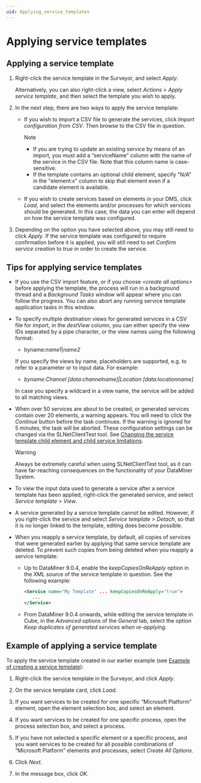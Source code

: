 ```yaml
---
uid: Applying_service_templates
---
```


# Applying service templates

## Applying a service template

1. Right-click the service template in the Surveyor, and select *Apply*.

   Alternatively, you can also right-click a view, select *Actions* > *Apply service template*, and then select the template you wish to apply.

1. In the next step, there are two ways to apply the service template:

   - If you wish to import a CSV file to generate the services, click *Import configuration from CSV*. Then browse to the CSV file in question.

     > [!NOTE]
     >
     > - If you are trying to update an existing service by means of an import, you must add a “serviceName” column with the name of the service in the CSV file. Note that this column name is case-sensitive.
     > - If the template contains an optional child element, specify "N/A" in the "element:x" column to skip that element even if a candidate element is available.

   - If you wish to create services based on elements in your DMS, click *Load*, and select the elements and/or processes for which services should be generated. In this case, the data you can enter will depend on how the service template was configured.

1. Depending on the option you have selected above, you may still need to click *Apply*. If the service template was configured to require confirmation before it is applied, you will still need to set *Confirm service creation* to *true* in order to create the service.

## Tips for applying service templates

- If you use the CSV import feature, or if you choose *\<create all options>* before applying the template, the process will run in a background thread and a *Background Tasks* window will appear where you can follow the progress. You can also abort any running service template application tasks in this window.

- To specify multiple destination views for generated services in a CSV file for import, in the *destView* column, you can either specify the view IDs separated by a pipe character, or the view names using the following format:

  - byname:*name1*\|*name2*

  If you specify the views by name, placeholders are supported, e.g. to refer to a parameter or to input data. For example:

  - *byname:Channel \[data:channelname\]\|Location \[data:locationname\]*

  In case you specify a wildcard in a view name, the service will be added to all matching views.

- When over 50 services are about to be created, or generated services contain over 20 elements, a warning appears. You will need to click the *Continue* button before the task continues. If the warning is ignored for 5 minutes, the task will be aborted. These configuration settings can be changed via the SLNetClientTest tool. See [Changing the service template child element and child service limitations](xref:SLNetClientTest_changing_service_template_child_limitations).

  > [!WARNING]
  > Always be extremely careful when using SLNetClientTest tool, as it can have far-reaching consequences on the functionality of your DataMiner System.

- To view the input data used to generate a service after a service template has been applied, right-click the generated service, and select *Service template* > *View*.

- A service generated by a service template cannot be edited. However, if you right-click the service and select *Service template* > *Detach*, so that it is no longer linked to the template, editing does become possible.

- When you reapply a service template, by default, all copies of services that were generated earlier by applying that same service template are deleted. To prevent such copies from being deleted when you reapply a service template:

  - Up to DataMiner 9.0.4, enable the *keepCopiesOnReApply* option in the XML source of the service template in question. See the following example:

    ```xml
    <Service name="My Template" ... keepCopiesOnReApply="true">
       ...
    </Service>
    ```

  - From DataMiner 9.0.4 onwards, while editing the service template in Cube, in the *Advanced* options of the *General* tab, select the option *Keep duplicates of generated services when re-applying*.

## Example of applying a service template

To apply the service template created in our earlier example (see [Example of creating a service template](xref:ST_example_ST_creation)):

1. Right-click the service template in the Surveyor, and click *Apply*.

1. On the service template card, click *Load*.

1. If you want services to be created for one specific “Microsoft Platform” element, open the element selection box, and select an element.

1. If you want services to be created for one specific process, open the process selection box, and select a process.

1. If you have not selected a specific element or a specific process, and you want services to be created for all possible combinations of “Microsoft Platform” elements and processes, select *Create All Options*.

1. Click *Next*.

1. In the message box, click *OK*.
